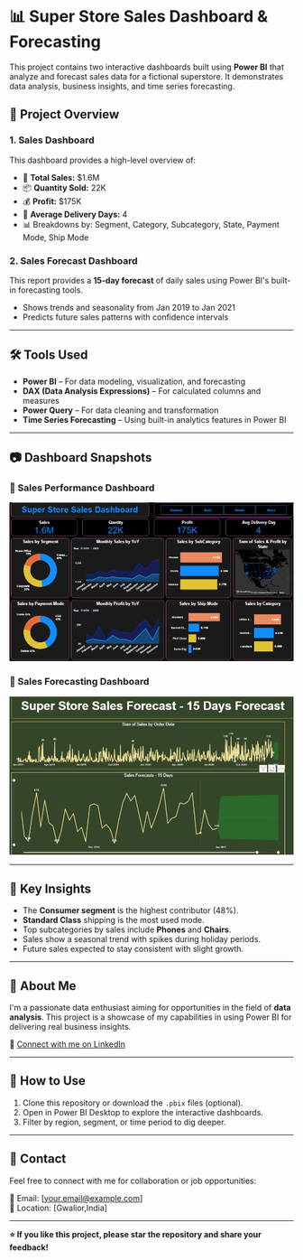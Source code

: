 # 📊 Super Store Sales Dashboard & Forecasting

This project contains two interactive dashboards built using **Power BI** that analyze and forecast sales data for a fictional superstore. It demonstrates data analysis, business insights, and time series forecasting.

## 🔹 Project Overview

### 1. **Sales Dashboard**
This dashboard provides a high-level overview of:
- 🛒 **Total Sales:** $1.6M  
- 📦 **Quantity Sold:** 22K  
- 💰 **Profit:** $175K  
- 🚚 **Average Delivery Days:** 4  
- 📊 Breakdowns by: Segment, Category, Subcategory, State, Payment Mode, Ship Mode

### 2. **Sales Forecast Dashboard**
This report provides a **15-day forecast** of daily sales using Power BI's built-in forecasting tools.
- Shows trends and seasonality from Jan 2019 to Jan 2021
- Predicts future sales patterns with confidence intervals

---

## 🛠 Tools Used
- **Power BI** – For data modeling, visualization, and forecasting
- **DAX (Data Analysis Expressions)** – For calculated columns and measures
- **Power Query** – For data cleaning and transformation
- **Time Series Forecasting** – Using built-in analytics features in Power BI

---

## 📷 Dashboard Snapshots

### 🔹 Sales Performance Dashboard
![Sales Dashboard](./Screenshot%202025-05-15%20195242.png)

### 🔹 Sales Forecasting Dashboard
![Forecasting Dashboard](./Forecasting.png)

---

## 🎯 Key Insights
- The **Consumer segment** is the highest contributor (48%).
- **Standard Class** shipping is the most used mode.
- Top subcategories by sales include **Phones** and **Chairs**.
- Sales show a seasonal trend with spikes during holiday periods.
- Future sales expected to stay consistent with slight growth.

---

## 💼 About Me

I'm a passionate data enthusiast aiming for opportunities in the field of **data analysis**. This project is a showcase of my capabilities in using Power BI for delivering real business insights.

🔗 [Connect with me on LinkedIn](https://www.linkedin.com/in/chandan-shakya-0580a0209/)

---

## 📁 How to Use
1. Clone this repository or download the `.pbix` files (optional).
2. Open in Power BI Desktop to explore the interactive dashboards.
3. Filter by region, segment, or time period to dig deeper.

---

## 📌 Contact

Feel free to connect with me for collaboration or job opportunities:

📧 Email: [your.email@example.com]  
📍 Location: [Gwalior,India]

---

**⭐ If you like this project, please star the repository and share your feedback!**
